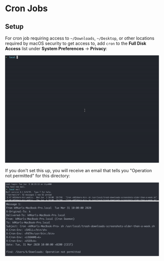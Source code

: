 # Cron Jobs

## Setup

For cron job requiring access to `~/Downloads`, `~/Desktop`, or other locations required by macOS security to get access to, add `cron` to the **Full Disk Access** list under **System Preferences** -> **Privacy**:

<img src="add-cron-to-full-disk-access.gif" alt="1. Run `which cron` on the command line  2. Run `open <cron directory>` on the command line  3. Open the System Preferences -> Privacy -> Full Disk Access pane and click the lock at the bottom left  4. Drag the `cron` program into the list">

If you don't set this up, you will receive an email that tells you "Operation not permitted" for this directory:

<img src="email-cron-operation-not-permitted-1.png" alt="Mail list showing notifications">

<img src="email-cron-operation-not-permitted-2.png" alt="Mail showing 'Operation not permitted' error">
